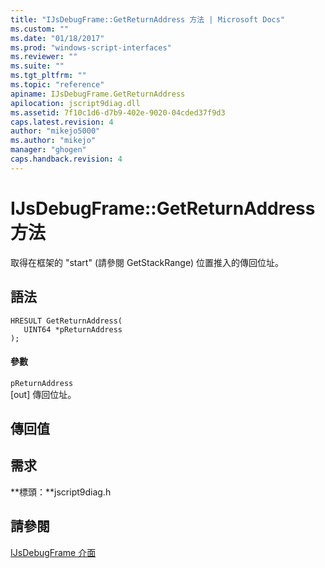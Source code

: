```yaml
---
title: "IJsDebugFrame::GetReturnAddress 方法 | Microsoft Docs"
ms.custom: ""
ms.date: "01/18/2017"
ms.prod: "windows-script-interfaces"
ms.reviewer: ""
ms.suite: ""
ms.tgt_pltfrm: ""
ms.topic: "reference"
apiname: IJsDebugFrame.GetReturnAddress
apilocation: jscript9diag.dll
ms.assetid: 7f10c1d6-d7b9-402e-9020-04cded37f9d3
caps.latest.revision: 4
author: "mikejo5000"
ms.author: "mikejo"
manager: "ghogen"
caps.handback.revision: 4
---
```

# IJsDebugFrame::GetReturnAddress 方法
取得在框架的 "start" \(請參閱 GetStackRange\) 位置推入的傳回位址。  
  
## 語法  
  
```  
HRESULT GetReturnAddress(  
   UINT64 *pReturnAddress  
);  
```  
  
#### 參數  
 `pReturnAddress`  
 \[out\] 傳回位址。  
  
## 傳回值  
  
## 需求  
 **標頭：**jscript9diag.h  
  
## 請參閱  
 [IJsDebugFrame 介面](../../winscript/reference/ijsdebugframe-interface.md)